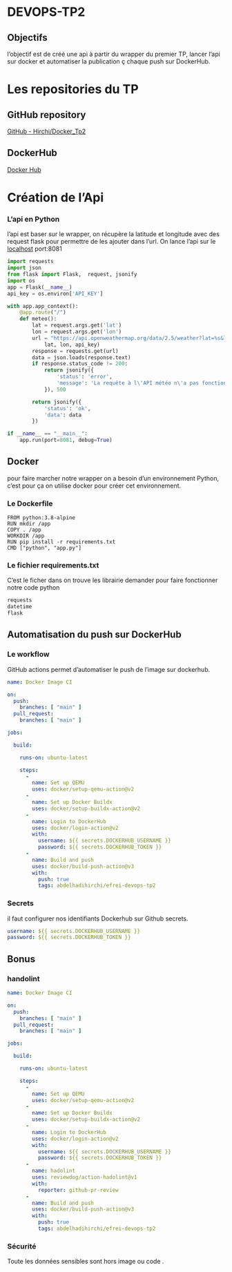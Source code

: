 # DEVOPS-TP2

## Objectifs

l’objectif est de créé une api à partir du wrapper du premier TP, lancer l’api sur docker et automatiser la publication ç chaque push sur DockerHub.

 

# Les repositories du TP

## GitHub repository

[GitHub - Hirchi/Docker_Tp2](https://github.com/Hirchi/Docker_Tp2)

## DockerHub

[Docker Hub](https://hub.docker.com/repository/docker/abdelhadihirchi/efrei-devops-tp2)

# Création de l’Api

### L’api en Python

l’api est baser sur le wrapper, on récupère la latitude et longitude avec des request flask pour permettre de les ajouter dans l’url. On lance l’api sur le [localhost](http://localhost) port:8081 

```python
import requests
import json
from flask import Flask,  request, jsonify
import os
app = Flask(__name__)
api_key = os.environ['API_KEY']

with app.app_context():
    @app.route("/")
    def meteo():
        lat = request.args.get('lat')
        lon = request.args.get('lon')
        url = "https://api.openweathermap.org/data/2.5/weather?lat=%s&lon=%s&appid=%s&units=metric" % (
            lat, lon, api_key)
        response = requests.get(url)
        data = json.loads(response.text)
        if response.status_code != 200:
            return jsonify({
                'status': 'error',
                'message': 'La requête à l\'API météo n\'a pas fonctionné. Voici le message renvoyé par l\'API : {}'.format(data)
            }), 500

        return jsonify({
            'status': 'ok',
            'data': data
        })

if __name__ == "__main__":
    app.run(port=8081, debug=True)
```

## Docker

pour faire marcher notre wrapper on a besoin d’un environnement Python, c’est pour ça on utilise docker pour créer cet environnement. 

 

### Le Dockerfile

```docker
FROM python:3.8-alpine
RUN mkdir /app
COPY . /app
WORKDIR /app
RUN pip install -r requirements.txt
CMD ["python", "app.py"]
```

### Le fichier requirements.txt

C’est le ficher dans on trouve les librairie demander pour faire fonctionner notre code python 

```markdown
requests
datetime
flask
```

## Automatisation du push sur DockerHub

### Le workflow

GitHub actions permet d’automatiser le push de l’image sur dockerhub.

```yaml
name: Docker Image CI

on:
  push:
    branches: [ "main" ]
  pull_request:
    branches: [ "main" ]

jobs:

  build:

    runs-on: ubuntu-latest

    steps:
      -
        name: Set up QEMU
        uses: docker/setup-qemu-action@v2
      -
        name: Set up Docker Buildx
        uses: docker/setup-buildx-action@v2
      -
        name: Login to DockerHub
        uses: docker/login-action@v2
        with:
          username: ${{ secrets.DOCKERHUB_USERNAME }}
          password: ${{ secrets.DOCKERHUB_TOKEN }}
      -
        name: Build and push
        uses: docker/build-push-action@v3
        with:
          push: true
          tags: abdelhadihirchi/efrei-devops-tp2
```

### Secrets

il faut configurer nos identifiants Dockerhub sur Github secrets.

```yaml
username: ${{ secrets.DOCKERHUB_USERNAME }}
password: ${{ secrets.DOCKERHUB_TOKEN }}
```

## Bonus

### handolint

```yaml
name: Docker Image CI

on:
  push:
    branches: [ "main" ]
  pull_request:
    branches: [ "main" ]

jobs:

  build:

    runs-on: ubuntu-latest

    steps:
      -
        name: Set up QEMU
        uses: docker/setup-qemu-action@v2
      -
        name: Set up Docker Buildx
        uses: docker/setup-buildx-action@v2
      -
        name: Login to DockerHub
        uses: docker/login-action@v2
        with:
          username: ${{ secrets.DOCKERHUB_USERNAME }}
          password: ${{ secrets.DOCKERHUB_TOKEN }}
      -
        name: hadolint
        uses: reviewdog/action-hadolint@v1
        with:
          reporter: github-pr-review
      -
        name: Build and push
        uses: docker/build-push-action@v3
        with:
          push: true
          tags: abdelhadihirchi/efrei-devops-tp2
```

### Sécurité

Toute les données sensibles sont hors image ou code .